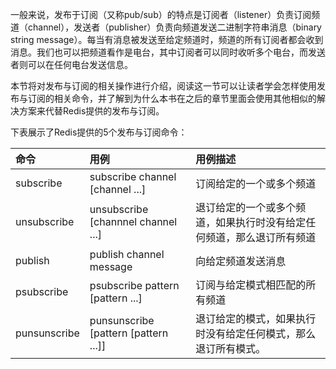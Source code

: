 一般来说，发布于订阅（又称pub/sub）的特点是订阅者（listener）负责订阅频道（channel），发送者（publisher）负责向频道发送二进制字符串消息（binary string message）。每当有消息被发送至给定频道时，频道的所有订阅者都会收到消息。我们也可以把频道看作是电台，其中订阅者可以同时收听多个电台，而发送者则可以在任何电台发送信息。

本节将对发布与订阅的相关操作进行介绍，阅读这一节可以让读者学会怎样使用发布与订阅的相关命令，并了解到为什么本书在之后的章节里面会使用其他相似的解决方案来代替Redis提供的发布与订阅。

下表展示了Redis提供的5个发布与订阅命令：

| 命令 | 用例 | 用例描述 |
| :--- | :--- | :--- |
| subscribe | subscribe channel \[channel ...\] | 订阅给定的一个或多个频道 |
| unsubscribe | unsubscribe \[channnel channel ...\] | 退订给定的一个或多个频道，如果执行时没有给定任何频道，那么退订所有频道 |
| publish | publish channel message | 向给定频道发送消息 |
| psubscribe | psubscribe pattern \[pattern ...\] | 订阅与给定模式相匹配的所有频道 |
| punsunscribe | punsunscribe \[pattern \[pattern ...\]\] | 退订给定的模式，如果执行时没有给定任何模式，那么退订所有模式。 |




